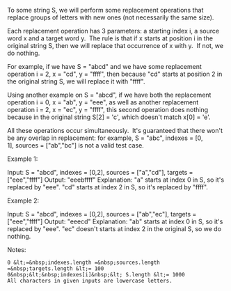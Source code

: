 To some string S, we will perform some&nbsp;replacement&nbsp;operations that replace groups of letters with new ones (not necessarily the same size).

Each replacement operation has 3 parameters: a starting index i, a source word&nbsp;x&nbsp;and a target word&nbsp;y.&nbsp; The rule is that if x&nbsp;starts at position i&nbsp;in the original string S, then we will replace that occurrence of&nbsp;x&nbsp;with&nbsp;y.&nbsp; If not, we do nothing.

For example, if we have&nbsp;S = &quot;abcd&quot;&nbsp;and we have some replacement operation&nbsp;i = 2, x = &quot;cd&quot;, y = &quot;ffff&quot;, then because&nbsp;&quot;cd&quot;&nbsp;starts at position 2&nbsp;in the original string S, we will replace it with &quot;ffff&quot;.

Using another example on S = &quot;abcd&quot;, if we have both the replacement operation i = 0, x = &quot;ab&quot;, y = &quot;eee&quot;, as well as another replacement operation&nbsp;i = 2, x = &quot;ec&quot;, y = &quot;ffff&quot;, this second operation does nothing because in the original string&nbsp;S[2] = &#39;c&#39;, which doesn&#39;t match&nbsp;x[0] = &#39;e&#39;.

All these operations occur simultaneously.&nbsp; It&#39;s guaranteed that there won&#39;t be any overlap in replacement: for example,&nbsp;S = &quot;abc&quot;, indexes = [0, 1],&nbsp;sources = [&quot;ab&quot;,&quot;bc&quot;] is not a valid test case.

Example 1:


Input: S = &quot;abcd&quot;, indexes = [0,2], sources = [&quot;a&quot;,&quot;cd&quot;], targets = [&quot;eee&quot;,&quot;ffff&quot;]
Output: &quot;eeebffff&quot;
Explanation: &quot;a&quot; starts at index 0 in S, so it&#39;s replaced by &quot;eee&quot;.
&quot;cd&quot; starts at index 2 in S, so it&#39;s replaced by &quot;ffff&quot;.


Example 2:


Input: S = &quot;abcd&quot;, indexes = [0,2], sources = [&quot;ab&quot;,&quot;ec&quot;], targets = [&quot;eee&quot;,&quot;ffff&quot;]
Output: &quot;eeecd&quot;
Explanation: &quot;ab&quot; starts at index 0 in S, so it&#39;s replaced by &quot;eee&quot;. 
&quot;ec&quot; doesn&#39;t starts at index 2 in the original S, so we do nothing.


Notes:


	0 &lt;=&nbsp;indexes.length =&nbsp;sources.length =&nbsp;targets.length &lt;= 100
	0&nbsp;&lt;&nbsp;indexes[i]&nbsp;&lt; S.length &lt;= 1000
	All characters in given inputs are lowercase letters.


&nbsp;